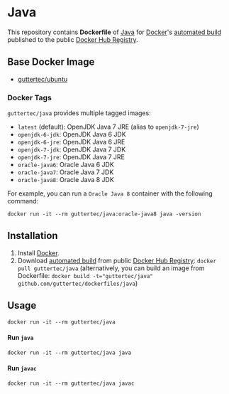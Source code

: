 # Java

This repository contains **Dockerfile** of [Java](https://www.java.com/) for [Docker](https://www.docker.com/)'s [automated build](https://registry.hub.docker.com/u/guttertec/java/) published to the public [Docker Hub Registry](https://registry.hub.docker.com/).

## Base Docker Image

* [guttertec/ubuntu](https://registry.hub.docker.com/u/guttertec/ubuntu/)

### Docker Tags

`guttertec/java` provides multiple tagged images:

* `latest` (default): OpenJDK Java 7 JRE (alias to `openjdk-7-jre`)
* `openjdk-6-jdk`: OpenJDK Java 6 JDK
* `openjdk-6-jre`: OpenJDK Java 6 JRE
* `openjdk-7-jdk`: OpenJDK Java 7 JDK
* `openjdk-7-jre`: OpenJDK Java 7 JRE
* `oracle-java6`: Oracle Java 6 JDK
* `oracle-java7`: Oracle Java 7 JDK
* `oracle-java8`: Oracle Java 8 JDK

For example, you can run a `Oracle Java 8` container with the following command:

`docker run -it --rm guttertec/java:oracle-java8 java -version`

## Installation

1. Install [Docker](https://www.docker.com/).
2. Download [automated build](https://registry.hub.docker.com/u/guttertec/java/) from public [Docker Hub Registry](https://registry.hub.docker.com/): `docker pull guttertec/java` (alternatively, you can build an image from Dockerfile: `docker build -t="guttertec/java" github.com/guttertec/dockerfiles/java`)

## Usage

`docker run -it --rm guttertec/java`

#### Run `java`

`docker run -it --rm guttertec/java java`

#### Run `javac`

`docker run -it --rm guttertec/java javac`
